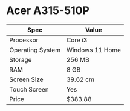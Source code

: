 # Acer A315-510P

| Spec | Value |
|---|---|
| Processor | Core i3 |
| Operating System | Windows 11 Home |
| Storage | 256 MB |
| RAM | 8 GB |
| Screen Size | 39.62 cm |
| Touch Screen | Yes |
| Price | $383.88 |
